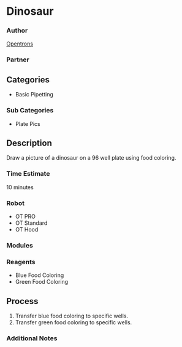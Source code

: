 # Dinosaur

### Author
[Opentrons](url)

### Partner

## Categories
* Basic Pipetting

### Sub Categories
* Plate Pics

## Description
Draw a picture of a dinosaur on a 96 well plate using food coloring.

### Time Estimate
10 minutes

### Robot
* OT PRO 
* OT Standard
* OT Hood

### Modules

### Reagents
* Blue Food Coloring
* Green Food Coloring

## Process
1. Transfer blue food coloring to specific wells.
2. Transfer green food coloring to specific wells.

### Additional Notes
